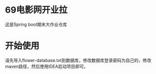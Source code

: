 # 69电影网开业拉

这是Spring boot期末大作业仓库

# 开始使用

请先导入flower-database.txt到数据库，修改数据库登录密码为自己的，修改maven路径，然后使用IDEA启动项目即可。
